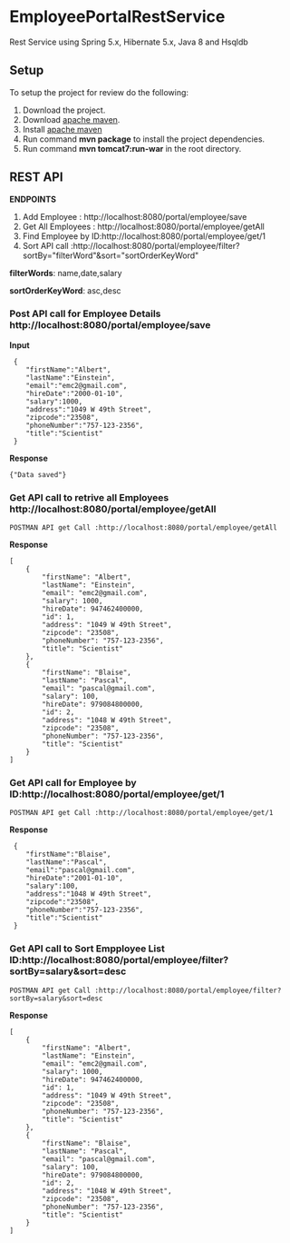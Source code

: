 # EmployeePortalRestService
Rest Service using Spring 5.x, Hibernate 5.x, Java 8 and Hsqldb

## Setup 

To setup the project for review do the following:
1. Download the project.
2. Download <a href="https://maven.apache.org/download.cgi">apache maven</a>. 
3. Install  <a href="https://maven.apache.org/download.cgi">apache maven</a> 
4. Run command __mvn package__ to install the project dependencies.
5. Run command __mvn tomcat7:run-war__ in the root directory.

## REST API 
__ENDPOINTS__
1. Add Employee : http://localhost:8080/portal/employee/save
2. Get All Employees : http://localhost:8080/portal/employee/getAll
3. Find Employee by ID:http://localhost:8080/portal/employee/get/1
4. Sort API call :http://localhost:8080/portal/employee/filter?sortBy="filterWord"&sort="sortOrderKeyWord"

__filterWords__: name,date,salary

__sortOrderKeyWord__: asc,desc


### Post API call for Employee Details http://localhost:8080/portal/employee/save
__Input__ 
```
 {
    "firstName":"Albert",
    "lastName":"Einstein",
    "email":"emc2@gmail.com",
    "hireDate":"2000-01-10",
    "salary":1000,
    "address":"1049 W 49th Street",
    "zipcode":"23508",
    "phoneNumber":"757-123-2356",
    "title":"Scientist"
 }
```
__Response__
```
{"Data saved"}
```
### Get API call to retrive all Employees http://localhost:8080/portal/employee/getAll

```
POSTMAN API get Call :http://localhost:8080/portal/employee/getAll
```
__Response__
```
[
    {
        "firstName": "Albert",
        "lastName": "Einstein",
        "email": "emc2@gmail.com",
        "salary": 1000,
        "hireDate": 947462400000,
        "id": 1,
        "address": "1049 W 49th Street",
        "zipcode": "23508",
        "phoneNumber": "757-123-2356",
        "title": "Scientist"
    },
    {
        "firstName": "Blaise",
        "lastName": "Pascal",
        "email": "pascal@gmail.com",
        "salary": 100,
        "hireDate": 979084800000,
        "id": 2,
        "address": "1048 W 49th Street",
        "zipcode": "23508",
        "phoneNumber": "757-123-2356",
        "title": "Scientist"
    }
]
```

### Get API call for Employee by ID:http://localhost:8080/portal/employee/get/1

```
POSTMAN API get Call :http://localhost:8080/portal/employee/get/1
```
__Response__
```
 {
  	"firstName":"Blaise",
    "lastName":"Pascal",
    "email":"pascal@gmail.com",
    "hireDate":"2001-01-10",
    "salary":100,
    "address":"1048 W 49th Street",
    "zipcode":"23508",
    "phoneNumber":"757-123-2356",
    "title":"Scientist"
 }
```

### Get API call to Sort Empployee List ID:http://localhost:8080/portal/employee/filter?sortBy=salary&sort=desc

```
POSTMAN API get Call :http://localhost:8080/portal/employee/filter?sortBy=salary&sort=desc
```
__Response__
```
[
    {
        "firstName": "Albert",
        "lastName": "Einstein",
        "email": "emc2@gmail.com",
        "salary": 1000,
        "hireDate": 947462400000,
        "id": 1,
        "address": "1049 W 49th Street",
        "zipcode": "23508",
        "phoneNumber": "757-123-2356",
        "title": "Scientist"
    },
    {
        "firstName": "Blaise",
        "lastName": "Pascal",
        "email": "pascal@gmail.com",
        "salary": 100,
        "hireDate": 979084800000,
        "id": 2,
        "address": "1048 W 49th Street",
        "zipcode": "23508",
        "phoneNumber": "757-123-2356",
        "title": "Scientist"
    }
]
```
